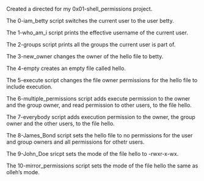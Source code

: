 Created a directed for my 0x01-shell_permissions project.

The 0-iam_betty script switches the current user to the user betty.

The 1-who_am_i script prints the effective username of the current user. 

The 2-groups script prints all the groups the current user is part of.

The 3-new_owner changes the owner of the hello file to betty.

The 4-empty creates an empty file called hello.

The 5-execute script changes the file owner  permissions  for the hello file to include execution.

The 6-multiple_permissions script adds execute permission to the owner and the group owner, and read permission to other users, to the file hello.

The 7-everybody script adds execution permission to the owner, the group owner and the other users, to the file hello.

The 8-James_Bond script sets the hello file to no permissions for the user and group owners and all permissions for othetr users.

The 9-John_Doe sricpt sets the mode of the file hello to -rwxr-x-wx.

The 10-mirror_permissions script sets the mode of the file hello the same as olleh’s mode.